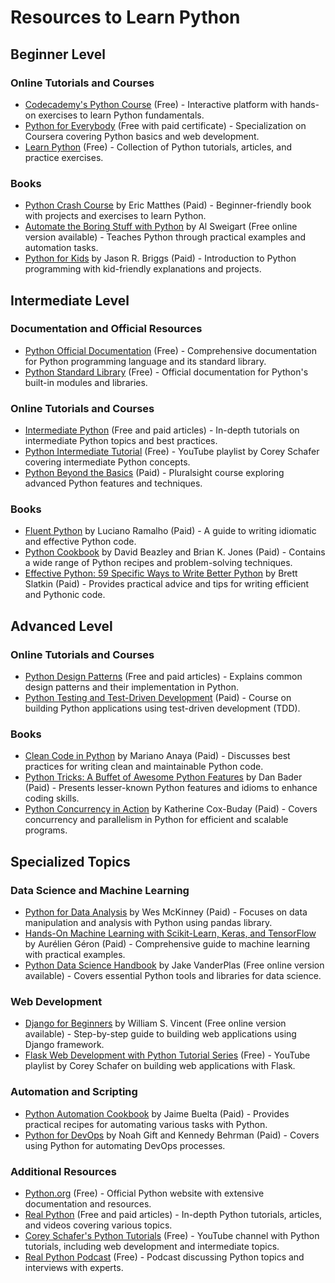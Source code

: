 # Resources to Learn Python

## Beginner Level

### Online Tutorials and Courses
- [Codecademy's Python Course](https://www.codecademy.com/learn/learn-python) (Free) - Interactive platform with hands-on exercises to learn Python fundamentals.
- [Python for Everybody](https://www.coursera.org/specializations/python) (Free with paid certificate) - Specialization on Coursera covering Python basics and web development.
- [Learn Python](https://www.freecodecamp.org/news/search/?query=python) (Free) - Collection of Python tutorials, articles, and practice exercises.

### Books
- [Python Crash Course](https://nostarch.com/pythoncrashcourse) by Eric Matthes (Paid) - Beginner-friendly book with projects and exercises to learn Python.
- [Automate the Boring Stuff with Python](https://automatetheboringstuff.com) by Al Sweigart (Free online version available) - Teaches Python through practical examples and automation tasks.
- [Python for Kids](https://www.nostarch.com/pythonforkids) by Jason R. Briggs (Paid) - Introduction to Python programming with kid-friendly explanations and projects.

## Intermediate Level

### Documentation and Official Resources
- [Python Official Documentation](https://docs.python.org/3/) (Free) - Comprehensive documentation for Python programming language and its standard library.
- [Python Standard Library](https://docs.python.org/3/library/index.html) (Free) - Official documentation for Python's built-in modules and libraries.

### Online Tutorials and Courses
- [Intermediate Python](https://realpython.com/intermediate-python/) (Free and paid articles) - In-depth tutorials on intermediate Python topics and best practices.
- [Python Intermediate Tutorial](https://www.youtube.com/playlist?list=PL-osiE80TeTs4UjLw5MM6OjgkjFeUxCYH) (Free) - YouTube playlist by Corey Schafer covering intermediate Python concepts.
- [Python Beyond the Basics](https://www.pluralsight.com/courses/python-beyond-the-basics) (Paid) - Pluralsight course exploring advanced Python features and techniques.

### Books
- [Fluent Python](https://www.oreilly.com/library/view/fluent-python/9781491946237/) by Luciano Ramalho (Paid) - A guide to writing idiomatic and effective Python code.
- [Python Cookbook](https://www.oreilly.com/library/view/python-cookbook-3rd/9781449357337/) by David Beazley and Brian K. Jones (Paid) - Contains a wide range of Python recipes and problem-solving techniques.
- [Effective Python: 59 Specific Ways to Write Better Python](https://www.pearson.com/store/p/effective-python-59-specific-ways-to-write-better-python/9780134853987) by Brett Slatkin (Paid) - Provides practical advice and tips for writing efficient and Pythonic code.

## Advanced Level

### Online Tutorials and Courses
- [Python Design Patterns](https://realpython.com/courses/python-design-patterns/) (Free and paid articles) - Explains common design patterns and their implementation in Python.
- [Python Testing and Test-Driven Development](https://testdriven.io/courses/tdd-python/) (Paid) - Course on building Python applications using test-driven development (TDD).

### Books
- [Clean Code in Python](https://www.oreilly.com/library/view/clean-code-in/9780135263267/) by Mariano Anaya (Paid) - Discusses best practices for writing clean and maintainable Python code.
- [Python Tricks: A Buffet of Awesome Python Features](https://www.amazon.com/Python-Tricks-Buffet-Awesome-Features-ebook/dp/B0785Q7GSY) by Dan Bader (Paid) - Presents lesser-known Python features and idioms to enhance coding skills.
- [Python Concurrency in Action](https://www.manning.com/books/python-concurrency-in-action) by Katherine Cox-Buday (Paid) - Covers concurrency and parallelism in Python for efficient and scalable programs.

## Specialized Topics

### Data Science and Machine Learning
- [Python for Data Analysis](https://wesmckinney.com/pages/book.html) by Wes McKinney (Paid) - Focuses on data manipulation and analysis with Python using pandas library.
- [Hands-On Machine Learning with Scikit-Learn, Keras, and TensorFlow](https://www.oreilly.com/library/view/hands-on-machine-learning/9781492032632/) by Aurélien Géron (Paid) - Comprehensive guide to machine learning with practical examples.
- [Python Data Science Handbook](https://jakevdp.github.io/PythonDataScienceHandbook/) by Jake VanderPlas (Free online version available) - Covers essential Python tools and libraries for data science.

### Web Development
- [Django for Beginners](https://djangoforbeginners.com) by William S. Vincent (Free online version available) - Step-by-step guide to building web applications using Django framework.
- [Flask Web Development with Python Tutorial Series](https://www.youtube.com/playlist?list=PL-osiE80TeTs4UjLw5MM6OjgkjFeUxCYH) (Free) - YouTube playlist by Corey Schafer on building web applications with Flask.

### Automation and Scripting
- [Python Automation Cookbook](https://www.packtpub.com/product/python-automation-cookbook-second-edition/9781800209389) by Jaime Buelta (Paid) - Provides practical recipes for automating various tasks with Python.
- [Python for DevOps](https://www.oreilly.com/library/view/python-for-devops/9781492057697/) by Noah Gift and Kennedy Behrman (Paid) - Covers using Python for automating DevOps processes.

### Additional Resources
- [Python.org](https://www.python.org) (Free) - Official Python website with extensive documentation and resources.
- [Real Python](https://realpython.com) (Free and paid articles) - In-depth Python tutorials, articles, and videos covering various topics.
- [Corey Schafer's Python Tutorials](https://www.youtube.com/c/Coreyms/playlists) (Free) - YouTube channel with Python tutorials, including web development and intermediate topics.
- [Real Python Podcast](https://realpython.com/podcast/) (Free) - Podcast discussing Python topics and interviews with experts.


